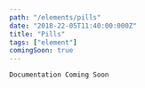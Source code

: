 ```yaml
---
path: "/elements/pills"
date: "2018-22-05T11:40:00:000Z"
title: "Pills"
tags: ["element"]
comingSoon: true
---
```


`Documentation Coming Soon`